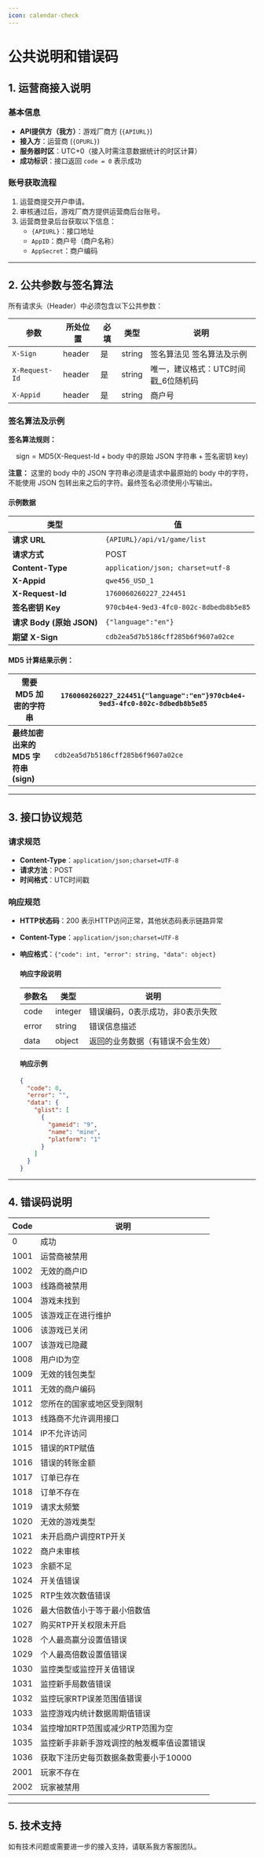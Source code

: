 ```yaml
---
icon: calendar-check
---
```


# 公共说明和错误码

## 1. 运营商接入说明

### 基本信息

* **API提供方（我方）**：游戏厂商方 (`{APIURL}`)
* **接入方**：运营商 (`{OPURL}`)
* **服务器时区**：UTC+0（接入时需注意数据统计的时区计算）
* **成功标识**：接口返回 `code = 0` 表示成功

### 账号获取流程

1. 运营商提交开户申请。
2. 审核通过后，游戏厂商方提供运营商后台账号。
3. 运营商登录后台获取以下信息：
   * `{APIURL}`：接口地址
   * `AppID`：商户号（商户名称）
   * `AppSecret`：商户编码

***

## 2. 公共参数与签名算法

所有请求头（Header）中必须包含以下公共参数：

| 参数             | 所处位置   | 必填 | 类型     | 说明                    |
| -------------- | ------ | -- | ------ | --------------------- |
| `X-Sign`       | header | 是  | string | 签名算法见 签名算法及示例         |
| `X-Request-Id` | header | 是  | string | 唯一，建议格式：UTC时间戳\_6位随机码 |
| `X-Appid`      | header | 是  | string | 商户号                   |

### 签名算法及示例

**签名算法规则：**

$$
\text{sign} = \text{MD5}(\text{X-Request-Id} + \text{body 中的原始 JSON 字符串} + \text{签名密钥 key})
$$

**注意：** 这里的 body 中的 JSON 字符串必须是请求中最原始的 body 中的字符，不能使用 JSON 包转出来之后的字符。最终签名必须使用小写输出。

#### 示例数据

| 类型                    | 值                                      |
| --------------------- | -------------------------------------- |
| **请求 URL**            | `{APIURL}/api/v1/game/list`            |
| **请求方式**              | POST                                   |
| **Content-Type**      | `application/json; charset=utf-8`      |
| **X-Appid**           | `qwe456_USD_1`                         |
| **X-Request-Id**      | `1760060260227_224451`                 |
| **签名密钥 Key**          | `970cb4e4-9ed3-4fc0-802c-8dbedb8b5e85` |
| **请求 Body (原始 JSON)** | `{"language":"en"}`                    |
| **期望 X-Sign**         | `cdb2ea5d7b5186cff285b6f9607a02ce`     |

#### MD5 计算结果示例：

| **需要 MD5 加密的字符串**          | `1760060260227_224451{"language":"en"}970cb4e4-9ed3-4fc0-802c-8dbedb8b5e85` |
| -------------------------- | --------------------------------------------------------------------------- |
| **最终加密出来的 MD5 字符串 (sign)** | `cdb2ea5d7b5186cff285b6f9607a02ce`                                          |

***

## 3. 接口协议规范

### 请求规范

* **Content-Type**：`application/json;charset=UTF-8`
* **请求方法**：POST
* **时间格式**：UTC时间戳

### 响应规范

* **HTTP状态码**：200 表示HTTP访问正常，其他状态码表示链路异常
* **Content-Type**：`application/json;charset=UTF-8`
*   **响应格式**：`{"code": int, "error": string, "data": object}`

    #### 响应字段说明

    | 参数名   | 类型      | 说明                |
    | ----- | ------- | ----------------- |
    | code  | integer | 错误编码，0表示成功，非0表示失败 |
    | error | string  | 错误信息描述            |
    | data  | object  | 返回的业务数据（有错误不会生效）  |

    #### 响应示例

    ```json
    {
      "code": 0,
      "error": "",
      "data": {
        "glist": [
          {
            "gameid": "9",
            "name": "mine",
            "platform": "1"
          }
        ]
      }
    }
    ```

***

## 4. 错误码说明

| Code | 说明                    |
| ---- | --------------------- |
| 0    | 成功                    |
| 1001 | 运营商被禁用                |
| 1002 | 无效的商户ID               |
| 1003 | 线路商被禁用                |
| 1004 | 游戏未找到                 |
| 1005 | 该游戏正在进行维护             |
| 1006 | 该游戏已关闭                |
| 1007 | 该游戏已隐藏                |
| 1008 | 用户ID为空                |
| 1009 | 无效的钱包类型               |
| 1011 | 无效的商户编码               |
| 1012 | 您所在的国家或地区受到限制         |
| 1013 | 线路商不允许调用接口            |
| 1014 | IP不允许访问               |
| 1015 | 错误的RTP赋值              |
| 1016 | 错误的转账金额               |
| 1017 | 订单已存在                 |
| 1018 | 订单不存在                 |
| 1019 | 请求太频繁                 |
| 1020 | 无效的游戏类型               |
| 1021 | 未开启商户调控RTP开关          |
| 1022 | 商户未审核                 |
| 1023 | 余额不足                  |
| 1024 | 开关值错误                 |
| 1025 | RTP生效次数值错误            |
| 1026 | 最大倍数值小于等于最小倍数值        |
| 1027 | 购买RTP开关权限未开启          |
| 1028 | 个人最高赢分设置值错误           |
| 1029 | 个人最高倍数设置值错误           |
| 1030 | 监控类型或监控开关值错误          |
| 1031 | 监控新手局数值错误             |
| 1032 | 监控玩家RTP误差范围值错误        |
| 1033 | 监控游戏内统计数据周期值错误        |
| 1034 | 监控增加RTP范围或减少RTP范围为空   |
| 1035 | 监控新手非新手游戏调控的触发概率值设置错误 |
| 1036 | 获取下注历史每页数据条数需要小于10000 |
| 2001 | 玩家不存在                 |
| 2002 | 玩家被禁用                 |

***

## 5. 技术支持

如有技术问题或需要进一步的接入支持，请联系我方客服团队。

